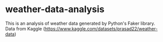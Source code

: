 # weather-data-analysis
This is an analysis of weather data generated by Python's Faker library. Data from Kaggle (https://www.kaggle.com/datasets/prasad22/weather-data)
